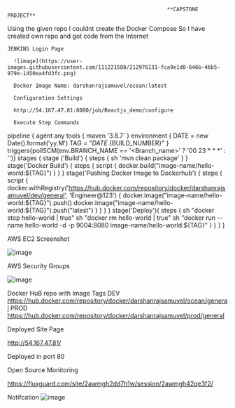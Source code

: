                                                        **CAPSTONE PROJECT**
   Using the given repo I couldnt create the Docker Compose So I have created own repo and got code from the Internet
   
    JENKINS Login Page
    
      ![image](https://user-images.githubusercontent.com/111221588/212976131-fca9e1d8-646b-46b5-979e-1450ea4fd3fc.png)
      
      Docker Image Name: darshanrajsamuvel/ocean:latest
      
      Configuration Settings
      
      http://54.167.47.81:8080/job/Reactjs_demo/configure
      
      Execute Step Commands

pipeline {
    agent any
    tools {
        maven '3.8.7' 
    }
    environment {
        DATE = new Date().format('yy.M')
        TAG = "${DATE}.${BUILD_NUMBER}"
    }
   triggers{pollSCM(env.BRANCH_NAME == '<Branch_name>' ? '00 23 * * *' : '')}
    stages {
        stage ('Build') {
            steps {
                sh 'mvn clean package'
            }
        }
        stage('Docker Build') {
            steps {
                script {
                    docker.build("image-name/hello-world:${TAG}")
                }
            }
        }
        stage('Pushing Docker Image to Dockerhub') {
            steps {
                script {
                    docker.withRegistry('https://hub.docker.com/repository/docker/darshanrajsamuvel/dev/general', 'Engineer@123') {
                        docker.image("image-name/hello-world:${TAG}").push()
                        docker.image("image-name/hello-world:${TAG}").push("latest")
                    }
                }
            }
        }
        stage('Deploy'){
            steps {
                sh "docker stop hello-world | true"
                sh "docker rm hello-world | true"
                sh "docker run --name hello-world -d -p 9004:8080 image-name/hello-world:${TAG}"
            }
        }
    }
}


AWS EC2 Screenshot

![image](https://user-images.githubusercontent.com/111221588/212977569-b1d2b931-93df-4717-8a54-913eb5943007.png)

AWS Security Groups

![image](https://user-images.githubusercontent.com/111221588/212977751-31e2004a-904d-449a-8238-d5ca227f558f.png)


Docker HuB repo with Image Tags
DEV
https://hub.docker.com/repository/docker/darshanrajsamuvel/ocean/general
PROD
https://hub.docker.com/repository/docker/darshanrajsamuvel/prod/general

Deployed Site Page

http://54.167.47.81/

Deployed in port 80

Open Source Monitoring

https://fluxguard.com/site/2awmgh2dd7h1w/session/2awmgh42qe3f2/

Notifcation
![image](https://user-images.githubusercontent.com/111221588/212980358-ee02a143-9ae3-4e0b-983e-c143a2ee224e.png)

